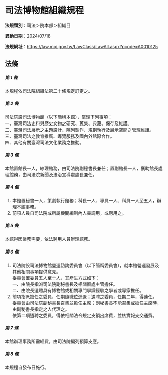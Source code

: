 # 司法博物館組織規程

**法規類別**：司法＞院本部＞組織目

**異動日期**：2024/07/18  

**法規網址**：https://law.moj.gov.tw/LawClass/LawAll.aspx?pcode=A0010125





## 法條
##### 第 1 條
本規程依司法院組織法第二十條規定訂定之。

##### 第 2 條
司法院設司法博物館（以下簡稱本館），掌理下列事項：  
一、臺灣司法史料與歷史文物之研究、蒐集、典藏、保存及維護。   
二、臺灣司法展示之主題設計、陳列製作、規劃執行及展示空間之管理維護。   
三、臺灣司法之教育推廣、導覽服務及國內外館際合作。   
四、其他有關臺灣司法文化業務之推動。  

##### 第 3 條
本館置館長一人，綜理館務，由司法院副秘書長兼任；置副館長一人，襄助館長處理館務，由司法院新聞及法治宣導處處長兼任。

##### 第 4 條
1. 本館置秘書一人，策劃執行館務；科長一人、專員一人、科員一人至五人，辦理本館事務。
1. 前項人員自司法院或所屬機關編制內人員調用，或聘用之。

##### 第 5 條
本館得因業務需要，依法聘用人員辦理館務。

##### 第 6 條
1. 司法院設司法博物館營運諮詢委員會（以下簡稱委員會），就本館營運發展及其他相關事項提供意見。  
委員會置委員五人至十人，其產生方式如下：  
一、由院長指派司法院副秘書長及相關廳處主管擔任。   
二、由院長遴聘具有博物館或相關專門學識經驗之學者或專家擔任。 
1. 前項指派擔任之委員，任期隨職位進退；遴聘之委員，任期二年，得連任。  
委員會由司法院副秘書長召集並擔任主席；副秘書長不能召集或擔任主席時，由副秘書長指定之人代理之。  
依第二項遴聘之委員，得依相關法令規定支領出席費，並核實報支交通費。

##### 第 7 條
本館辦理事務所需經費，由司法院編列預算支應。

##### 第 8 條
本規程自發布日施行。


